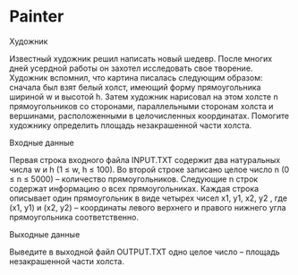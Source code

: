 Painter
=======

Художник


Известный художник решил написать новый шедевр. После многих дней усердной работы он захотел исследовать свое творение.
Художник вспомнил, что картина писалась следующим образом: сначала был взят белый холст, имеющий форму прямоугольника шириной w и высотой h. 
Затем художник нарисовал на этом холсте n прямоугольников со сторонами, параллельными сторонам холста и вершинами, расположенными в целочисленных координатах. 
Помогите художнику определить площадь незакрашенной части холста.

Входные данные

Первая строка входного файла INPUT.TXT содержит два натуральных числа w и h (1 ≤ w, h ≤ 100). Во второй строке записано целое число n (0 ≤ n ≤ 5000) – количество прямоугольников. Следующие n строк содержат информацию о всех прямоугольниках. Каждая строка описывает один прямоугольник в виде четырех чисел x1, y1, x2, y2 , где (x1, y1) и (x2, y2) – координаты левого верхнего и правого нижнего угла прямоугольника соответственно.

Выходные данные

Выведите в выходной файл OUTPUT.TXT одно целое число – площадь незакрашенной части холста.
